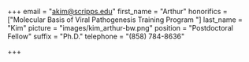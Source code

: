 +++
email = "akim@scripps.edu"
first_name = "Arthur"
honorifics = ["Molecular Basis of Viral Pathogenesis Training Program "]
last_name = "Kim"
picture = "images/kim_arthur-bw.png"
position = "Postdoctoral Fellow"
suffix = "Ph.D."
telephone = "(858) 784-8636"

+++
